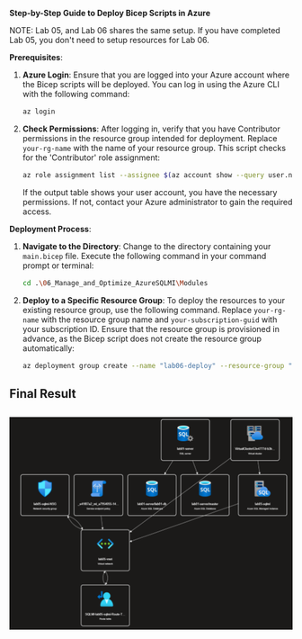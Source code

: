**Step-by-Step Guide to Deploy Bicep Scripts in Azure**

NOTE: Lab 05, and Lab 06 shares the same setup. If you have completed Lab 05, you don't need to setup resources for Lab 06. 

**Prerequisites**:
1. **Azure Login**:
   Ensure that you are logged into your Azure account where the Bicep scripts will be deployed. You can log in using the Azure CLI with the following command:
   ```bash
   az login
   ```

2. **Check Permissions**:
   After logging in, verify that you have Contributor permissions in the resource group intended for deployment. Replace `your-rg-name` with the name of your resource group. This script checks for the 'Contributor' role assignment:
   ```bash
   az role assignment list --assignee $(az account show --query user.name -o tsv) --resource-group "your-rg-name" --query "[?roleDefinitionName=='Contributor']" -o table
   ```
   If the output table shows your user account, you have the necessary permissions. If not, contact your Azure administrator to gain the required access.

**Deployment Process**:
1. **Navigate to the Directory**:
   Change to the directory containing your `main.bicep` file. Execute the following command in your command prompt or terminal:
   ```bash
   cd .\06_Manage_and_Optimize_AzureSQLMI\Modules
   ```

2. **Deploy to a Specific Resource Group**:
   To deploy the resources to your existing resource group, use the following command. Replace `your-rg-name` with the resource group name and `your-subscription-guid` with your subscription ID. Ensure that the resource group is provisioned in advance, as the Bicep script does not create the resource group automatically:
   ```bash
   az deployment group create --name "lab06-deploy" --resource-group "your-rg-name" --template-file main.bicep --parameters .\params.bicepparam --subscription "your-subscription-guid"
   ```
   
## Final Result

![Lab05](./Lab05.png)
---